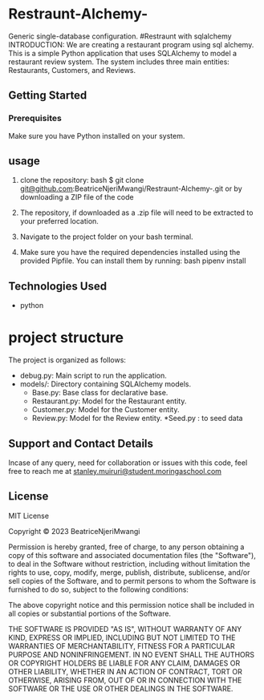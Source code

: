 # Restraunt-Alchemy-
Generic single-database configuration.
#Restraunt with sqlalchemy
INTRODUCTION:
We are creating a restaurant program using sql alchemy.
This is a simple Python application that uses SQLAlchemy to model a restaurant review system. The system includes three main entities: Restaurants, Customers, and Reviews.


## Getting Started

### Prerequisites

Make sure you have Python installed on your system. 


## usage 
1. clone the repository:
bash
$ git clone git@github.com:BeatriceNjeriMwangi/Restraunt-Alchemy-.git
or by downloading a ZIP file of the code 
2. The repository, if downloaded as a .zip file will need to be extracted to your preferred location.
3. Navigate to the project folder on your bash terminal.

4. Make sure you have the required dependencies installed using the provided Pipfile. You can install them by running:
bash 
pipenv install
## Technologies Used
* python 

# project structure
The project is organized as follows:

* debug.py: Main script to run the application.
* models/: Directory containing SQLAlchemy models.
  * Base.py: Base class for declarative base.
  * Restaurant.py: Model for the Restaurant entity.
  * Customer.py: Model for the Customer entity.
  * Review.py: Model for the Review entity.
  *Seed.py : to seed data
  

## Support and Contact Details
Incase of any query, need for collaboration or issues with this code, feel free to reach me at
stanley.muiruri@student.moringaschool.com

## License 
MIT License

Copyright &copy; 2023 BeatriceNjeriMwangi

Permission is hereby granted, free of charge, to any person obtaining a copy of this software and associated documentation files (the "Software"), to deal in the Software without restriction, including without limitation the rights to use, copy, modify, merge, publish, distribute, sublicense, and/or sell copies of the Software, and to permit persons to whom the Software is furnished to do so, subject to the following conditions:

The above copyright notice and this permission notice shall be included in all copies or substantial portions of the Software.

THE SOFTWARE IS PROVIDED "AS IS", WITHOUT WARRANTY OF ANY KIND, EXPRESS OR IMPLIED, INCLUDING BUT NOT LIMITED TO THE WARRANTIES OF MERCHANTABILITY, FITNESS FOR A PARTICULAR PURPOSE AND NONINFRINGEMENT. IN NO EVENT SHALL THE AUTHORS OR COPYRIGHT HOLDERS BE LIABLE FOR ANY CLAIM, DAMAGES OR OTHER LIABILITY, WHETHER IN AN ACTION OF CONTRACT, TORT OR OTHERWISE, ARISING FROM, OUT OF OR IN CONNECTION WITH THE SOFTWARE OR THE USE OR OTHER DEALINGS IN THE SOFTWARE.





